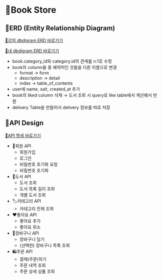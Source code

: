 # 📖Book Store
## 🔄️ERD (Entity Relationship Diagram)

[🔗강의 dbdigram ERD 바로가기](https://dbdiagram.io/d/songa-Book-Shop-ERD-658e846789dea62799b88dc3)

[🔗내 dbdigram ERD 바로가기](https://dbdiagram.io/d/Book-Store-658d66ff89dea62799ace992)

- book.category_id와 category.id의 관계를 n:1로 수정
- book의 column들 중 예약어인 것들을 다른 이름으로 변경
    - format → form
    - description → detail
    - index → table_of_contents
- user에 name, salt, created_at 추가
- book의 liked column 삭제 → 도서 조회 시 query로 like table에서 계산해서 반환
- delivery Table을 만들어서 delivery 정보를 따로 저장

## 🔄️API Design
[🔗API 명세 바로가기](https://do0ori.notion.site/0787440aa79f4091902a0d4eadb5c009?v=1f96b9f02a704ea88a75567746da1499&pvs=4)

- 👤회원 API
    - 회원가입
    - 로그인
    - 비밀번호 초기화 요청
    - 비밀번호 초기화
- 📖도서 API
    - 도서 조회
    - 도서 목록 길이 조회
    - 개별 도서 조회
- 🏷️카테고리 API
    - 카테고리 전체 조회
- ❤️좋아요 API
    - 좋아요 추가
    - 좋아요 취소
- 🛒장바구니 API
    - 장바구니 담기
    - (선택한) 장바구니 목록 조회
- 🛍️주문 API
    - 결제(주문)하기
    - 주문 내역 조회
    - 주문 상세 상품 조회